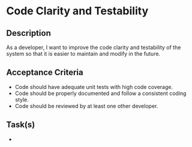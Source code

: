 # Code Clarity and Testability

## Description

As a developer, I want to improve the code clarity and testability of the system
so that it is easier to maintain and modify in the future.

## Acceptance Criteria

- Code should have adequate unit tests with high code coverage.
- Code should be properly documented and follow a consistent coding style.
- Code should be reviewed by at least one other developer.

## Task(s)

-
